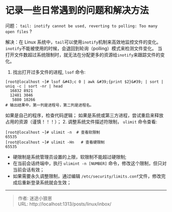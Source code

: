# 记录一些日常遇到的问题和解决方法



问题： `tail: inotify cannot be used, reverting to polling: Too many open files` ?

解决：在 Linux 系统中，`tail`可以使用`inotify`机制来高效地监控文件的变化。`inotify`不能被使用的时候，会退回到轮询（polling）模式来检测文件变化。
当打开文件数超过系统限制时，就无法在分配更多的资源给`inotify`来跟踪文件的变化。

1. 找出打开过多文件的进程, `lsof` 命令:
```shell
[root@localhost ~]# lsof &#43;c 0 | awk &#39;{print $2}&#39; | sort | uniq -c | sort -nr | head
  16832 8921
  12481 3046
   5880 10266
# 输出结果中，第一列是进程号，第二列是进程名。
```
如果是自己的程序，检查代码逻辑； 如果是系统或第三方进程，尝试重启来释放占用的资源（谨慎！！！）；
2. 调整系统文件描述符限制， `ulimit` 命令查看:
```shell
[root@localhost ~]# ulimit -n  # 查看软限制
65535 
[root@localhost ~]# ulimit -Hn   # 查看硬限制
65535
```
- 硬限制是系统管理员设置的上限，软限制不能超过硬限制;
- 在当前会话终端中，执行 `ulimint -n [NUMBER]` 命令，修改这个限制，但只对当前会话有效；
- 如果需要永久调整限制，通过编辑 `/etc/security/limits.conf`文件，修改完成后重新登录系统就会生效；



---

> 作者: 迷途小狼崽  
> URL: http://localhost:1313/posts/linux/inbox/  

